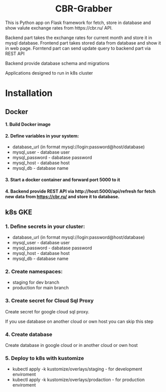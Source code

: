 <h1 align="center">CBR-Grabber</h1>
This is Python app on Flask framework for fetch, store in database and show valute exchange rates from https://cbr.ru/ API.

Backend part takes the exchange rates for current month and store it in mysql database.
Frontend part takes stored data from database and show it in web page.
Forntend part can send update query to backend part via  REST API

Backend provide database schema and migrations

Applications designed to run in k8s cluster

# Installation
## Docker
#### 1. Build Docker image
#### 2.  Define variables in your system:
- database_url (in format mysql://login:password@host/database)
- mysql_user - database user
- mysql_password - dabatase password
- mysql_host - database host
- mysql_db - database name

#### 3. Start a docker container and forward port 5000 to it
#### 4.  Backend provide REST API via http://host:5000/api/refresh for fetch new data from https://cbr.ru/ and store it to database.

## k8s GKE
### 1. Define secrets in your cluster:
* database_url (in format mysql://login:password@host/database)
* mysql_user - database user
* mysql_password - dabatase password
* mysql_host - database host
* mysql_db - database name
### 2. Create namespaces:
* staging for dev branch 
* production for main branch
### 3. Create secret for Cloud Sql Proxy
Create secret for google cloud sql proxy.

If you use database on another cloud or own host you can skip this step
### 4. Create database
Create database in google cloud or in another cloud or own host
### 5. Deploy to k8s with kustomize
* kubectl apply -k kustomize/overlays/staging - for development enviroment 
* kubectl apply -k kustomize/overlays/prodaction - for production enviroment 
